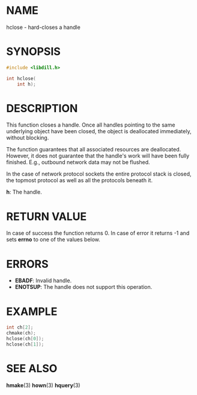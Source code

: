 # NAME

 hclose - hard-closes a handle

# SYNOPSIS

```c
#include <libdill.h>

int hclose(
    int h);
```

# DESCRIPTION

 This function closes a handle. Once all handles pointing to the same underlying object have been closed, the object is deallocated immediately, without blocking.

 The  function  guarantees that all associated resources are deallocated. However, it does not guarantee that the handle's work will have been fully finished. E.g., outbound network data may not be flushed.

 In the case of network protocol sockets the entire protocol stack is closed, the topmost protocol as well as all the protocols beneath it.

 **h**: The handle.

# RETURN VALUE

 In case of success the function returns 0. In case of error it returns -1 and sets **errno** to one of the values below.

# ERRORS

* **EBADF**: Invalid handle.
* **ENOTSUP**: The handle does not support this operation.

# EXAMPLE

```c
int ch[2];
chmake(ch);
hclose(ch[0]);
hclose(ch[1]);
```

# SEE ALSO

 **hmake**(3) **hown**(3) **hquery**(3) 

